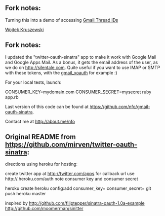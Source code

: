 ## Fork notes:

Turning this into a demo of accessing [Gmail Thread IDs](http://code.google.com/apis/gmail/imap/#x-gm-thrid)

[Wojtek Kruszewski](http://wojt.eu)

## Fork notes:

I updated the "twitter-oauth-sinatra" app to make it work with Google Mail and Google Apps Mail.
As a bonus, it gets the email address of the user, as we do on http://silentale.com. Quite useful if you want to use IMAP or SMTP with these tokens, with the  [gmail_xoauth](http://rubygems.org/gems/gmail_xoauth) for example :)

For your local tests, launch:

CONSUMER_KEY=mydomain.com CONSUMER_SECRET=mysecret ruby app.rb

Last version of this code can be found at https://github.com/nfo/gmail-oauth-sinatra.

Contact me at http://about.me/nfo


## Original README from https://github.com/mirven/twitter-oauth-sinatra:

directions using heroku for hosting:

create twitter app at http://twitter.com/apps
for callback url use http://<appname>.heroku.com/auth
note consumer key and consumer secret

heroku create <appname>
heroku config:add consumer_key=<consumer key from twitter> consumer_secret=<consume secret from twitter>
git push heroku master

inspired by
http://github.com/filiptepper/sinatra-oauth-1.0a-example
http://github.com/moomerman/sinitter
